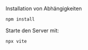 Installation von Abhängigkeiten
```bash
npm install
```

Starte den Server mit:
```bash
npx vite
```
